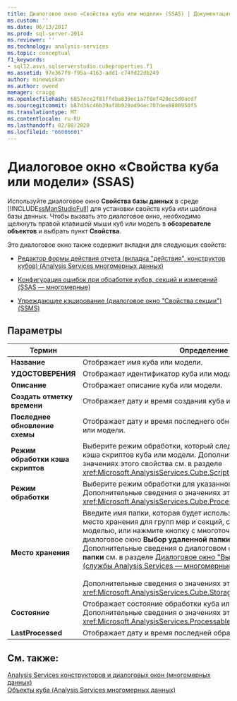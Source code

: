 ```yaml
---
title: Диалоговое окно «Свойства куба или модели» (SSAS) | Документация Майкрософт
ms.custom: ''
ms.date: 06/13/2017
ms.prod: sql-server-2014
ms.reviewer: ''
ms.technology: analysis-services
ms.topic: conceptual
f1_keywords:
- sql12.asvs.sqlserverstudio.cubeproperties.f1
ms.assetid: 97e367f9-f95a-4163-add1-c74fd22db249
author: minewiskan
ms.author: owend
manager: craigg
ms.openlocfilehash: 6857ece2f81ffdba839ec1a7f0ef420ec5d0acdf
ms.sourcegitcommit: b87d36c46b39af8b929ad94ec707dee8800950f5
ms.translationtype: MT
ms.contentlocale: ru-RU
ms.lasthandoff: 02/08/2020
ms.locfileid: "66086601"
---
```

# <a name="cube-or-model-properties-dialog-box-ssas"></a>Диалоговое окно «Свойства куба или модели» (SSAS)
  Используйте диалоговое окно **Свойства базы данных** в среде [!INCLUDE[ssManStudioFull](../includes/ssmanstudiofull-md.md)] для установки свойств куба или шаблона базы данных. Чтобы вызвать это диалоговое окно, необходимо щелкнуть правой клавишей мыши куб или модель в **обозревателе объектов** и выбрать пункт **Свойства**.  
  
 Это диалоговое окно также содержит вкладки для следующих свойств:  
  
-   [Редактор формы действия отчета &#40;вкладка "действия", конструктор кубов&#41; &#40;Analysis Services многомерных данных&#41;](report-action-form-editor-cube-designer-analysis-services-multidimensional-data.md)  
  
-   [Конфигурация ошибок при обработке кубов, секций и измерений &#40;SSAS — многомерные&#41;](multidimensional-models/error-configuration-for-cube-partition-and-dimension-processing.md)  
  
-   [Упреждающее кэширование &#40;диалоговое окно "Свойства секции"&#41; &#40;SSMS&#41;](proactive-caching-partition-properties-dialog-box-ssms.md)  
  
## <a name="options"></a>Параметры  
  
|Термин|Определение|  
|----------|----------------|  
|**Название**|Отображает имя куба или модели.|  
|**УДОСТОВЕРЕНИЯ**|Отображает идентификатор куба или модели.|  
|**Описание**|Отображает описание куба или модели.|  
|**Создать отметку времени**|Отображает дату и время создания куба или модели.|  
|**Последнее обновление схемы**|Отображает дату и время последнего обновления метаданных куба или модели.|  
|**Режим обработки кэша скриптов**|Выберите режим обработки, который следует использовать для кэша скриптов куба или модели. Дополнительные сведения о значениях этого свойства см. в разделе <xref:Microsoft.AnalysisServices.Cube.ScriptCacheProcessingMode%2A>.|  
|**Режим обработки**|Выберите режим обработки для указанного куба или модели. Дополнительные сведения о значениях этого свойства см. в разделе <xref:Microsoft.AnalysisServices.Cube.ProcessingMode%2A>.|  
|**Место хранения**|Введите имя папки, которая будет использоваться по умолчанию как место хранения для групп мер и секций, связанных с кубом или моделью, или нажмите кнопку с многоточием (**...**), чтобы вызвать диалоговое окно **Выбор удаленной папки** для выбора папки. Дополнительные сведения о диалоговом окне **Выбор удаленной папки** см. в разделе [Диалоговое окно "Выбор удаленной папки" (службы Analysis Services — многомерные данные)](browse-for-remote-folder-dialog-box-analysis-services-multidimensional-data.md).<br /><br /> Дополнительные сведения о значениях этого свойства см. в разделе <xref:Microsoft.AnalysisServices.Cube.StorageLocation%2A>.|  
|**Состояние**|Отображает состояние обработки куба или модели. Дополнительные сведения о значениях этого свойства см. в разделе <xref:Microsoft.AnalysisServices.ProcessableMajorObject.State%2A>.|  
|**LastProcessed**|Отображает дату и время последней обработки куба или модели.|  
  
## <a name="see-also"></a>См. также:  
 [Analysis Services конструкторов и диалоговых окон &#40;многомерных данных&#41;](analysis-services-designers-and-dialog-boxes-multidimensional-data.md)   
 [Объекты куба &#40;Analysis Services многомерных данных&#41;](multidimensional-models-olap-logical-cube-objects/cube-objects-analysis-services-multidimensional-data.md)  
  
  
